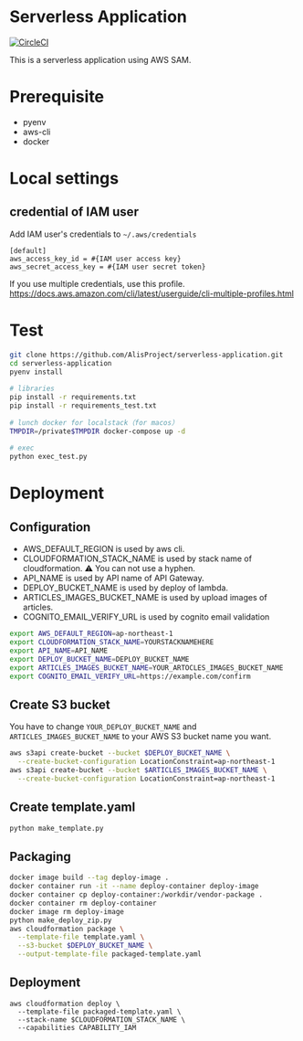 # Serverless Application
[![CircleCI](https://circleci.com/gh/AlisProject/serverless-application.svg?style=svg)](https://circleci.com/gh/AlisProject/serverless-application)  

This is a serverless application using AWS SAM.

# Prerequisite 
- pyenv
- aws-cli
- docker

# Local settings
## credential of IAM user
Add IAM user's credentials to `~/.aws/credentials`

```
[default]
aws_access_key_id = #{IAM user access key}
aws_secret_access_key = #{IAM user secret token}
```

If you use multiple credentials, use this profile.
https://docs.aws.amazon.com/cli/latest/userguide/cli-multiple-profiles.html

# Test
```bash
git clone https://github.com/AlisProject/serverless-application.git
cd serverless-application
pyenv install
  
# libraries
pip install -r requirements.txt
pip install -r requirements_test.txt
  
# lunch docker for localstack（for macos）
TMPDIR=/private$TMPDIR docker-compose up -d
  
# exec
python exec_test.py
```

# Deployment

## Configuration

* AWS_DEFAULT_REGION is used by aws cli.
* CLOUDFORMATION_STACK_NAME is used by stack name of cloudformation. ⚠ You can not use a hyphen.
* API_NAME is used by API name of API Gateway.
* DEPLOY_BUCKET_NAME is used by deploy of lambda.
* ARTICLES_IMAGES_BUCKET_NAME	is used by upload images of articles.
* COGNITO_EMAIL_VERIFY_URL is used by cognito email validation

```bash
export AWS_DEFAULT_REGION=ap-northeast-1
export CLOUDFORMATION_STACK_NAME=YOURSTACKNAMEHERE
export API_NAME=API_NAME
export DEPLOY_BUCKET_NAME=DEPLOY_BUCKET_NAME
export ARTICLES_IMAGES_BUCKET_NAME=YOUR_ARTOCLES_IMAGES_BUCKET_NAME
export COGNITO_EMAIL_VERIFY_URL=https://example.com/confirm
```

## Create S3 bucket

You have to change `YOUR_DEPLOY_BUCKET_NAME` and `ARTICLES_IMAGES_BUCKET_NAME` to your AWS S3 bucket name you want.
```bash
aws s3api create-bucket --bucket $DEPLOY_BUCKET_NAME \
  --create-bucket-configuration LocationConstraint=ap-northeast-1
aws s3api create-bucket --bucket $ARTICLES_IMAGES_BUCKET_NAME \
  --create-bucket-configuration LocationConstraint=ap-northeast-1
```

## Create template.yaml

```bash
python make_template.py
```

## Packaging

```bash
docker image build --tag deploy-image .
docker container run -it --name deploy-container deploy-image
docker container cp deploy-container:/workdir/vendor-package .
docker container rm deploy-container
docker image rm deploy-image
python make_deploy_zip.py
aws cloudformation package \
  --template-file template.yaml \
  --s3-bucket $DEPLOY_BUCKET_NAME \
  --output-template-file packaged-template.yaml
```

## Deployment

```
aws cloudformation deploy \
  --template-file packaged-template.yaml \
  --stack-name $CLOUDFORMATION_STACK_NAME \
  --capabilities CAPABILITY_IAM
```
